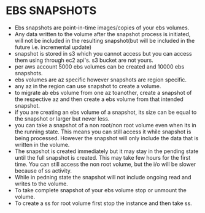 # EBS SNAPSHOTS
- Ebs snapshots are point-in-time images/copies of your ebs volumes.
- Any data written to the volume after the snapshot process is initiated, will not be included in the resulting snapshot(but will be included in the future i.e. incremental update)
- snapshot is stored in s3 which you cannot access but you can access them using through ec2 api's. s3 bucket are not yours.
- per aws account 5000 ebs volumes can be created and 10000 ebs snapshots.
- ebs volumes are az specific however snapshots are region specific.
- any az in the region can use snapshot to create a volume.
- to migrate ab ebs volume from one az toanother, create a snapshot of the respective az and then create a ebs volume from that intended snapshot.
- if you are creating an ebs volume of a snapshot, its size can be equal to the snapshot or larger but never less.
- you can take a snapshot of a non root/non root volume even when its in the running state. This means you can still access it while snapshot is being processed. However the snapshot will only include the data that is written in the volume.
- The snapshot is created immediately but it may stay in the pending state until the full snapshot is created. This may take few hours for the first time. You can still access the non root volume, but the i/o will be slower because of ss activity.
- While in pedning state the snapshot will not include ongoing read and writes to the volume.
- To take complete snapshot of your ebs volume stop or unmount the volume.  
- To create a ss for root volume first stop the instance and then take ss.
